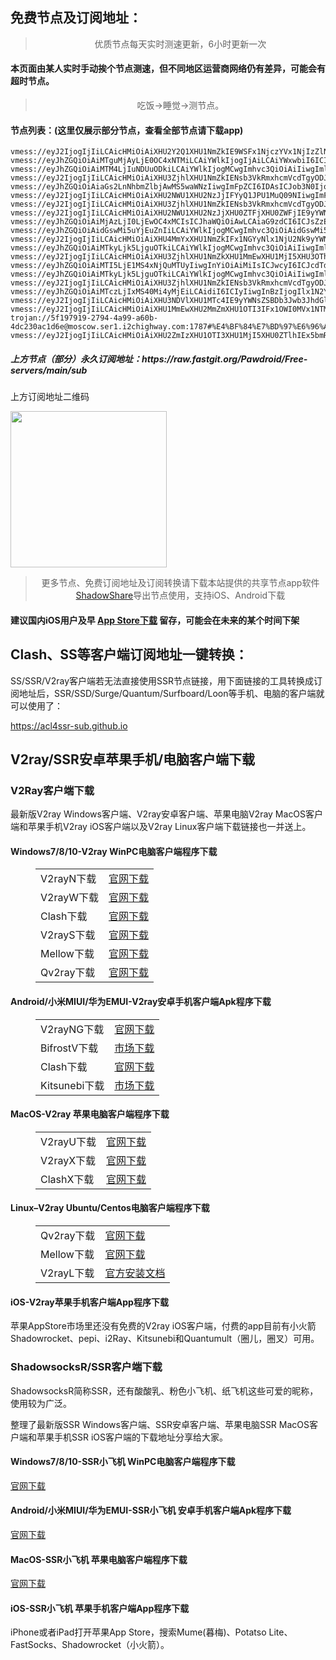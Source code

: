 
<h2>免费节点及订阅地址：</h2>
<blockquote>
<p style="text-align: center;">优质节点每天实时测速更新，6小时更新一次</p>
</blockquote>
<h4>本页面由某人实时手动挨个节点测速，但不同地区运营商网络仍有差异，可能会有超时节点。</h4>
<blockquote>
<p style="text-align: center;">吃饭->睡觉->测节点。</p>
</blockquote>
<h4>节点列表：(这里仅展示部分节点，查看全部节点请下载app)</h4>

```trojan://64de1de7-e3bb-3dc4-ab04-d1e601e18ac5@hn.xiaohouzi.club:61005#%E5%B9%BF%E4%B8%9C%E7%9C%81%E4%BD%9B%E5%B1%B1%E5%B8%82+%E7%A7%BB%E5%8A%A8
vmess://eyJ2IjogIjIiLCAicHMiOiAiXHU2Y2Q1XHU1NmZkIE9WSFx1NjczYVx1NjIzZlNBU1x1Nzg2Y1x1NzZkOEJHUFx1NGUzYlx1NjczYSIsICJhZGQiOiAiNS4xMzUuNDMuMTE5IiwgInBvcnQiOiAiNTg3MzIiLCAiaWQiOiAiZDE1OWM1YmUtODI5MS00NWM0LWJkMjEtNTFkMDI0NjU4YTZkIiwgImFpZCI6ICIwIiwgInNjeSI6ICJhdXRvIiwgIm5ldCI6ICJ3cyIsICJ0eXBlIjogIm5vbmUiLCAiaG9zdCI6ICJibWkuaXJULm1lL3MwMDEzX09mZmljaWFsIiwgInBhdGgiOiAiLyIsICJ0bHMiOiAiIiwgInNuaSI6ICIifQ==
vmess://eyJhZGQiOiAiMTguMjAyLjE0OC4xNTMiLCAiYWlkIjogIjAiLCAiYWxwbiI6ICIiLCAiZnAiOiAiIiwgImhvc3QiOiAiIiwgImlkIjogIjdjYjcyODgzLTk2MzUtNDZlYi04NTMxLThkNjk3OTI3ZmYwNCIsICJuZXQiOiAidGNwIiwgInBhdGgiOiAiIiwgInBvcnQiOiAiMTExMTEiLCAicHMiOiAiXHU3ZjhlXHU1NmZkIEFtYXpvblx1NjU3MFx1NjM2ZVx1NGUyZFx1NWZjMyIsICJzY3kiOiAiY2hhY2hhMjAtcG9seTEzMDUiLCAic25pIjogIiIsICJ0bHMiOiAiIiwgInR5cGUiOiAibm9uZSIsICJ2IjogIjIifQ==
vmess://eyJhZGQiOiAiMTM4LjIuNDUuODkiLCAiYWlkIjogMCwgImhvc3QiOiAiIiwgImlkIjogIjZhYmZhZDVhLTI0YmUtMzY1Ny04NWRhLWNlYWM3ODJiN2UxOSIsICJuZXQiOiAid3MiLCAicGF0aCI6ICIvb3NhdjEwMSIsICJwb3J0IjogNDQzMCwgInBzIjogIlx1N2Y4ZVx1NTZmZCBWMkNST1NTLkNPTSIsICJ0bHMiOiAidGxzIiwgInR5cGUiOiAiYXV0byIsICJzZWN1cml0eSI6ICJhdXRvIiwgInNraXAtY2VydC12ZXJpZnkiOiB0cnVlLCAic25pIjogIiJ9
vmess://eyJ2IjogIjIiLCAicHMiOiAiXHU3ZjhlXHU1NmZkIENsb3VkRmxhcmVcdTgyODJcdTcwYjkiLCAiYWRkIjogImNmLXlkLWRucy5zaGFyZWNlbnRyZS5vbmxpbmUiLCAicG9ydCI6ICI0NDMiLCAidHlwZSI6ICJub25lIiwgImlkIjogIjIwZTkyODgxLTVmYjQtNGIwNS1iYzc3LTU3OTI5NDc2ZGM2OSIsICJhaWQiOiAiMCIsICJuZXQiOiAid3MiLCAicGF0aCI6ICIvc2hpcmtlciIsICJob3N0IjogInNnLTEuc2hhcmVjZW50cmUub25saW5lIiwgInRscyI6ICJ0bHMifQ==
vmess://eyJhZGQiOiAiaGs2LnNhbmZlbjAwMS5waWNzIiwgImFpZCI6IDAsICJob3N0IjogImhrMS5zYW5mZW4wMDEucGljcyIsICJpZCI6ICIzYTk3ZDNiMC01NGVlLTQ3ZmMtYTExYS1mNzA5MWM3YTA0MDgiLCAibmV0IjogIndzIiwgInBhdGgiOiAiL3poLWNuIiwgInBvcnQiOiA0NDMsICJwcyI6ICJcdTk5OTlcdTZlMmYgQW1hem9uXHU2NTcwXHU2MzZlXHU0ZTJkXHU1ZmMzIiwgInRscyI6ICJ0bHMiLCAidHlwZSI6ICJhdXRvIiwgInNlY3VyaXR5IjogImF1dG8iLCAic2tpcC1jZXJ0LXZlcmlmeSI6IGZhbHNlLCAic25pIjogImhrMS5zYW5mZW4wMDEucGljcyJ9
vmess://eyJ2IjogIjIiLCAicHMiOiAiXHU2NWU1XHU2NzJjIFYyQ1JPU1MuQ09NIiwgImFkZCI6ICJrcjEyLmNjdHZ2aXAubWwiLCAicG9ydCI6ICIxMDU0MCIsICJpZCI6ICIxODI1ZGYwMi1kNTg3LTQxZmMtYTUwYS04MjUwMGQ0NmM2ZjIiLCAiYWlkIjogIjAiLCAic2N5IjogImF1dG8iLCAibmV0IjogInRjcCIsICJ0eXBlIjogIm5vbmUiLCAiaG9zdCI6ICIiLCAicGF0aCI6ICIiLCAidGxzIjogIiIsICJzbmkiOiAiIn0=
vmess://eyJ2IjogIjIiLCAicHMiOiAiXHU3ZjhlXHU1NmZkIENsb3VkRmxhcmVcdTgyODJcdTcwYjkiLCAiYWRkIjogImNmLjUxNTE4OC54eXoiLCAicG9ydCI6ICI4MCIsICJpZCI6ICIwNWFiNWZlZC0yODFkLTQ4ODItYzI5Yy0zYzZkYzg0MzRmYjAiLCAiYWlkIjogIjAiLCAic2N5IjogImF1dG8iLCAibmV0IjogIndzIiwgInR5cGUiOiAibm9uZSIsICJob3N0IjogIjN3b2kud2VpZ29nb2dvLnRrIiwgInBhdGgiOiAiL3JheSIsICJ0bHMiOiAiIiwgInNuaSI6ICIifQ==
vmess://eyJ2IjogIjIiLCAicHMiOiAiXHU2NWU1XHU2NzJjXHU0ZTFjXHU0ZWFjIE9yYWNsZSBDbG91ZCIsICJhZGQiOiAianAwMi5jY3R2dmlwLm1sIiwgInBvcnQiOiAiNTQ2NzMiLCAidHlwZSI6ICJub25lIiwgImlkIjogIjEyOGE3M2VlLWE1YTMtNGRjZS1hODMyLTVjM2Y2MDg0MTAzMiIsICJhaWQiOiAiMCIsICJuZXQiOiAidGNwIiwgInBhdGgiOiAiLyIsICJob3N0IjogImpwMDIuY2N0dnZpcC5tbCIsICJ0bHMiOiAiIn0=
vmess://eyJhZGQiOiAiMjAzLjI0LjEwOC4xMCIsICJhaWQiOiAwLCAiaG9zdCI6ICJsZzEwLmNmY2RuMS54eXoiLCAiaWQiOiAiMTdiMmEzMTMtMzdhMC00OTQ1LWE4ZTQtZTYzMzc1NTA2YjRhIiwgIm5ldCI6ICJ3cyIsICJwYXRoIjogIi9BMkRKT1BGVCIsICJwb3J0IjogNDQzLCAicHMiOiAiXHU2ZmIzXHU1OTI3XHU1MjI5XHU0ZTlhIFx1NjA4OVx1NWMzYyIsICJ0bHMiOiAidGxzIiwgInR5cGUiOiAiYXV0byIsICJzZWN1cml0eSI6ICJhdXRvIiwgInNraXAtY2VydC12ZXJpZnkiOiB0cnVlLCAic25pIjogIiJ9
vmess://eyJhZGQiOiAidGswMi5uYjEuZnIiLCAiYWlkIjogMCwgImhvc3QiOiAidGswMi5uYjEuZnIiLCAiaWQiOiAiY2I3MDAxYzctZTQ5NS00MWFjLWI5NDItZjI1ZjYwNTIzNDE0IiwgIm5ldCI6ICJ3cyIsICJwYXRoIjogIi9jbGllbnRhcmVhIiwgInBvcnQiOiA0NDMsICJwcyI6ICJcdTRlNGNcdTUxNGJcdTUxNzAgVjJDUk9TUy5DT00iLCAidGxzIjogInRscyIsICJ0eXBlIjogImF1dG8iLCAic2VjdXJpdHkiOiAiYXV0byIsICJza2lwLWNlcnQtdmVyaWZ5IjogdHJ1ZSwgInNuaSI6ICIifQ==
vmess://eyJ2IjogIjIiLCAicHMiOiAiXHU4MmYxXHU1NmZkIFx1NGYyNlx1NjU2Nk9yYWNsZVx1NGU5MVx1OGJhMVx1N2I5N1x1NjU3MFx1NjM2ZVx1NGUyZFx1NWZjMyIsICJhZGQiOiAiMTQwLjIzOC4xMDEuMjUyIiwgInBvcnQiOiAiMzg3NjUiLCAidHlwZSI6ICJub25lIiwgImlkIjogImRmYTFiNDhmLTg0YjktNDg1Yy1hYmY2LWY3NDg1MWY1OGIwYyIsICJhaWQiOiAiMCIsICJuZXQiOiAidGNwIiwgInBhdGgiOiAiLyIsICJob3N0IjogIiIsICJ0bHMiOiAiIn0=
vmess://eyJhZGQiOiAiMTkyLjk5LjguOTkiLCAiYWlkIjogMCwgImhvc3QiOiAiIiwgImlkIjogIjA1YzM4Mzk5LTUyOTYtNGJmMi1hNjA2LTFjZWMzYjcxYzk0MiIsICJuZXQiOiAid3MiLCAicGF0aCI6ICIvIiwgInBvcnQiOiAzNjAwNSwgInBzIjogIlx1NTJhMFx1NjJmZlx1NTkyNyBcdTliNDFcdTUzMTdcdTUxNGJcdTc3MDFcdTUzNWFcdTk2M2ZcdTUyYWFcdTc0ZTZPVkhcdTY1NzBcdTYzNmVcdTRlMmRcdTVmYzMiLCAidGxzIjogInRscyIsICJ0eXBlIjogImF1dG8iLCAic2VjdXJpdHkiOiAiYXV0byIsICJza2lwLWNlcnQtdmVyaWZ5IjogdHJ1ZSwgInNuaSI6ICIifQ==
vmess://eyJ2IjogIjIiLCAicHMiOiAiXHU3ZjhlXHU1NmZkXHU1MmEwXHU1MjI5XHU3OThmXHU1YzNjXHU0ZTlhXHU1ZGRlXHU2ZDFiXHU2NzQ5XHU3N2Y2IERNSVQiLCAiYWRkIjogIjAxMjExMzYxNzUxNzYxNjgueGh0ay5jYyIsICJwb3J0IjogIjQ0MyIsICJpZCI6ICIyODZmZjliZC0yNmI4LTM5YzItZDg1ZS1iYTIwZGMxYTdlNzUiLCAiYWlkIjogIjAiLCAic2N5IjogImF1dG8iLCAibmV0IjogIndzIiwgInR5cGUiOiAibm9uZSIsICJob3N0IjogIjAxMjExMzYxNzUxNzYxNjgueGh0ay5jYyIsICJwYXRoIjogIi9ma2NndndzIiwgInRscyI6ICJ0bHMiLCAic25pIjogIiJ9
vmess://eyJhZGQiOiAiMTI5LjE1MS4xNjQuMTUyIiwgInYiOiAiMiIsICJwcyI6ICJcdTdmOGVcdTU2ZmQgVjJDUk9TUy5DT00iLCAicG9ydCI6IDU1NjAwLCAiaWQiOiAiZTMwZjg1ODgtMjU1NS00OGI4LWMzNTQtYzhlNjNmNTcyMzJkIiwgImFpZCI6ICIwIiwgIm5ldCI6ICJ3cyIsICJ0eXBlIjogIiIsICJob3N0IjogIiIsICJwYXRoIjogIi8iLCAidGxzIjogIiJ9
vmess://eyJhZGQiOiAiMTkyLjk5LjguOTkiLCAiYWlkIjogMCwgImhvc3QiOiAiIiwgImlkIjogIjA1YzM4Mzk5LTUyOTYtNGJmMi1hNjA2LTFjZWMzYjcxYzk0MiIsICJuZXQiOiAid3MiLCAicGF0aCI6ICIvIiwgInBvcnQiOiAzNjAwNSwgInBzIjogIlx1NTJhMFx1NjJmZlx1NTkyNyBcdTliNDFcdTUzMTdcdTUxNGJcdTc3MDFcdTUzNWFcdTk2M2ZcdTUyYWFcdTc0ZTZPVkhcdTY1NzBcdTYzNmVcdTRlMmRcdTVmYzMiLCAidGxzIjogInRscyIsICJ0eXBlIjogImF1dG8iLCAic2VjdXJpdHkiOiAiYXV0byIsICJza2lwLWNlcnQtdmVyaWZ5IjogdHJ1ZSwgInNuaSI6ICIifQ==
vmess://eyJ2IjogIjIiLCAicHMiOiAiXHU3ZjhlXHU1NmZkIENsb3VkRmxhcmVcdTgyODJcdTcwYjkiLCAiYWRkIjogIm5vLmFyaWVzLm92aCIsICJwb3J0IjogIjIwNTIiLCAiaWQiOiAiYzZmN2JhZTAtMzZkOS00MWE2LTk5NjItZTc5MTU2Yzg5OWM2IiwgImFpZCI6ICIwIiwgInNjeSI6ICJhdXRvIiwgIm5ldCI6ICJ3cyIsICJ0eXBlIjogIm5vbmUiLCAiaG9zdCI6ICJnY29yZS11cy5jbG91ZGZsYXJlLnF1ZXN0IiwgInBhdGgiOiAiL2FyaWVzP2VkPTIwNDgiLCAidGxzIjogIiIsICJzbmkiOiAiIiwgImFscG4iOiAiIn0=
vmess://eyJhZGQiOiAiMTczLjIxMS40Mi4yMjEiLCAidiI6ICIyIiwgInBzIjogIlx1N2Y4ZVx1NTZmZCBWMkNST1NTLkNPTSIsICJwb3J0IjogMjk2MzMsICJpZCI6ICJmODA4ZmY1My1iNDc1LTQxNWQtODQwYS1mMDVjYjZhZjg1ZjMiLCAiYWlkIjogIjAiLCAibmV0IjogIndzIiwgInR5cGUiOiAiIiwgImhvc3QiOiAiIiwgInBhdGgiOiAiLyIsICJ0bHMiOiAiIn0=
vmess://eyJ2IjogIjIiLCAicHMiOiAiXHU3NDVlXHU1MTc4IE9yYWNsZSBDb3Jwb3JhdGlvbiIsICJhZGQiOiAidXMwMS5jY3R2dmlwLm1sIiwgInBvcnQiOiAiMTExNDkiLCAiaWQiOiAiMWIzOGFlMTktY2IzZC00N2NkLWNiNTUtNWI4YTI1NWE0ZDQxIiwgImFpZCI6ICIwIiwgInNjeSI6ICJhdXRvIiwgIm5ldCI6ICJ0Y3AiLCAidHlwZSI6ICJub25lIiwgImhvc3QiOiAiIiwgInBhdGgiOiAiIiwgInRscyI6ICIiLCAic25pIjogIiJ9
vmess://eyJ2IjogIjIiLCAicHMiOiAiXHU1MmEwXHU2MmZmXHU1OTI3IFx1OWI0MVx1NTMxN1x1NTE0Ylx1NzcwMVx1NTM1YVx1OTYzZlx1NTJhYVx1NzRlNk9WSFx1NjU3MFx1NjM2ZVx1NGUyZFx1NWZjMyIsICJhZGQiOiAidGNhcy5wYWRyYS1ob2xkaW5nLmNvbSIsICJwb3J0IjogIjM2MDA1IiwgInR5cGUiOiAiYXV0byIsICJpZCI6ICIwNWMzODM5OS01Mjk2LTRiZjItYTYwNi0xY2VjM2I3MWM5NDIiLCAiYWlkIjogIjAiLCAibmV0IjogIndzIiwgInBhdGgiOiAiLyIsICJob3N0IjogInRjYXMucGFkcmEtaG9sZGluZy5jb20iLCAidGxzIjogInRscyJ9
trojan://5f197919-2794-4a99-a60b-4dc230ac1d6e@moscow.ser1.i2chighway.com:1787#%E4%BF%84%E7%BD%97%E6%96%AF+V2CROSS.COM
vmess://eyJ2IjogIjIiLCAicHMiOiAiXHU2ZmIzXHU1OTI3XHU1MjI5XHU0ZTlhIEx5bmRodXJzdCBTZWNvbmRhcnkgQ29sbGVnZSIsICJhZGQiOiAiMjAzLjMwLjE4OC4xOTAiLCAicG9ydCI6ICI0NDMiLCAiaWQiOiAiMTdiMmEzMTMtMzdhMC00OTQ1LWE4ZTQtZTYzMzc1NTA2YjRhIiwgImFpZCI6ICIwIiwgInNjeSI6ICJhdXRvIiwgIm5ldCI6ICJ3cyIsICJ0eXBlIjogIm5vbmUiLCAiaG9zdCI6ICJsZzEwLmNmY2RuMS54eXoiLCAicGF0aCI6ICIvQTJESk9QRlQiLCAidGxzIjogInRscyIsICJzbmkiOiAiIn0=
```
<h5>上方节点（部分）永久订阅地址：https://raw.fastgit.org/Pawdroid/Free-servers/main/sub</h5>
<p>上方订阅地址二维码</p>
<img src='https://raw.fastgit.org/Pawdroid/Free-servers/main/sub.png' width=250 height=250>
<blockquote style='text-align: center;'>更多节点、免费订阅地址及订阅转换请下载本站提供的共享节点app软件<a href='https://shadowshare.v2cross.com'>ShadowShare</a>导出节点使用，支持iOS、Android下载</blockquote>
<h4>建议国内iOS用户及早 <a href='https://apps.apple.com/cn/app/shadowshare/id1612647259'>App Store下载</a> 留存，可能会在未来的某个时间下架</h4>

<div class="nv-content-wrap entry-content">
<h2>Clash、SS等客户端订阅地址一键转换：</h2>
<p>SS/SSR/V2ray客户端若无法直接使用SSR节点链接，用下面链接的工具转换成订阅地址后，SSR/SSD/Surge/Quantum/Surfboard/Loon等手机、电脑的客户端就可以使用了：</p>
<p><a href="https://acl4ssr-sub.github.io" target="_blank" rel="noreferrer noopener nofollow">https://acl4ssr-sub.github.io</a></p>
<h2>V2ray/SSR安卓苹果手机/电脑客户端下载</h2>
<h3>V2Ray客户端下载</h3>
<p>最新版V2ray Windows客户端、V2ray安卓客户端、苹果电脑V2ray MacOS客户端和苹果手机V2ray iOS客户端以及V2ray Linux客户端下载链接也一并送上。</p>
<h4>Windows7/8/10-<strong>V2ray WinPC电脑客户端</strong>程序下载</h4>
<figure class="wp-block-table alignwide is-style-stripes"><table><tbody><tr><td>V2rayN下载</td><td><a href="https://github.com/2dust/v2rayN/releases" target="_blank" rel="noreferrer noopener">官网下载</a></td></tr><tr><td>V2rayW下载</td><td><a href="https://github.com/Cenmrev/V2RayW/releases" target="_blank" rel="noreferrer noopener">官网下载</a></td></tr><tr><td>Clash下载</td><td><a href="https://github.com/Fndroid/clash_for_windows_pkg/releases" target="_blank" rel="noreferrer noopener">官网下载</a></td></tr><tr><td>V2rayS下载</td><td><a href="https://github.com/Shinlor/V2RayS/releases" target="_blank" rel="noreferrer noopener">官网下载</a></td></tr><tr><td>Mellow下载</td><td><a href="https://github.com/mellow-io/mellow/releases" target="_blank" rel="noreferrer noopener">官网下载</a></td></tr><tr><td>Qv2ray下载</td><td><a href="https://github.com/Qv2ray/Qv2ray" target="_blank" rel="noreferrer noopener">官网下载</a></td></tr></tbody></table></figure>
<h4><strong>Android/小米MIUI/华为EMUI-V2ray安卓手机客户端</strong>Apk程序下载</h4>
<figure class="wp-block-table alignwide is-style-stripes"><table><tbody><tr><td>V2rayNG下载</td><td><a href="https://github.com/2dust/v2rayNG/releases" target="_blank" rel="noreferrer noopener">官网下载</a></td></tr><tr><td>BifrostV下载</td><td><a rel="noreferrer noopener" href="https://www.appsapk.com/downloading/latest/com.github.dawndiy.bifrostv-0.6.8.apk" target="_blank">市场下载</a></td></tr><tr><td>Clash下载</td><td><a href="https://github.com/Kr328/ClashForAndroid/releases" target="_blank" rel="noreferrer noopener">官网下载</a></td></tr><tr><td>Kitsunebi下载</td><td><a rel="noreferrer noopener" href="https://apkpure.com/kitsunebi/fun.kitsunebi.kitsunebi4android" target="_blank">市场下载</a></td></tr></tbody></table></figure>
<h4><strong>MacOS-V2ray <strong>苹果电脑</strong>客户端</strong>程序下载</h4>
<figure class="wp-block-table alignwide is-style-stripes"><table><tbody><tr><td>V2rayU下载</td><td><a href="https://github.com/yanue/V2rayU/releases" target="_blank" rel="noreferrer noopener">官网下载</a></td></tr><tr><td>V2rayX下载</td><td><a href="https://github.com/Cenmrev/V2RayX/releases" target="_blank" rel="noreferrer noopener">官网下载</a></td></tr><tr><td>ClashX下载</td><td><a href="https://github.com/yichengchen/clashX/releases" target="_blank" rel="noreferrer noopener">官网下载</a></td></tr></tbody></table></figure>
<h4><strong>Linux</strong>–<strong>V2ray Ubuntu/Centos电脑客户端</strong>程序下载</h4>
<figure class="wp-block-table alignwide is-style-stripes"><table><tbody><tr><td>Qv2ray下载</td><td><a href="https://github.com/Qv2ray/Qv2ray" target="_blank" rel="noreferrer noopener">官网下载</a></td></tr><tr><td>Mellow下载</td><td><a href="https://github.com/mellow-io/mellow/releases" target="_blank" rel="noreferrer noopener">官网下载</a></td></tr><tr><td>V2rayL下载</td><td><a rel="noreferrer noopener" href="https://github.com/jiangxufeng/v2rayL" target="_blank">官方安装文档</a></td></tr></tbody></table></figure>
<h4>iOS-<strong>V2ray苹果<strong>手机客户端</strong>App程序</strong>下载</h4>
<p>苹果AppStore市场里还没有免费的V2ray iOS客户端，付费的app目前有小火箭Shadowrocket、pepi、i2Ray、Kitsunebi和Quantumult（圈儿，圈叉）可用。</p>
<h3>ShadowsocksR/SSR客户端下载</h3>
<p>ShadowsocksR简称SSR，还有酸酸乳、粉色小飞机、纸飞机这些可爱的昵称，使用较为广泛。</p>
<p>整理了最新版SSR Windows客户端、SSR安卓客户端、苹果电脑SSR MacOS客户端和苹果手机SSR iOS客户端的下载地址分享给大家。</p>
<h4><strong>Windows7/8/10-<strong>SSR小飞机 WinPC电脑客户端</strong>程序下载</strong></h4>
<p><a rel="noreferrer noopener" href="https://github.com/shadowsocksrr/shadowsocksr-csharp/releases" target="_blank">官网下载</a></p>
<h4><strong><strong>Android/小米MIUI/华为EMUI-SSR小飞机 安卓手机客户端</strong>Apk程序下载</strong></h4>
<p><a rel="noreferrer noopener" href="https://github.com/shadowsocksrr/shadowsocksr-android/releases" target="_blank">官网下载</a></p>
<h4><strong><strong>MacOS-SSR小飞机 苹果电脑客户端</strong>程序下载</strong></h4>
<p><a href="https://github.com/qinyuhang/ShadowsocksX-NG-R/releases" target="_blank" rel="noreferrer noopener">官网下载</a></p>
<h4><strong>iOS-<strong>SSR小飞机 苹果手机客户端App程序</strong></strong>下载</h4>
<p>iPhone或者iPad打开苹果App Store，搜索Mume(暮梅)、Potatso Lite、FastSocks、Shadowrocket（小火箭）。</p>
